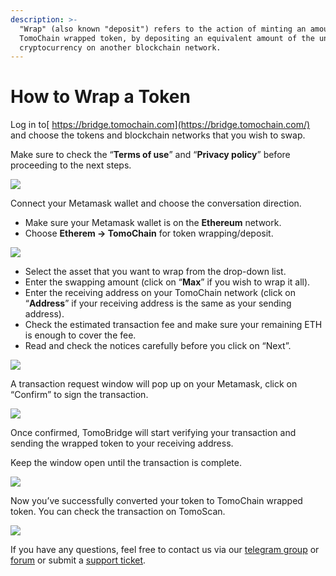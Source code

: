```yaml
---
description: >-
  "Wrap" (also known "deposit") refers to the action of minting an amount of
  TomoChain wrapped token, by depositing an equivalent amount of the underlying
  cryptocurrency on another blockchain network.
---
```


# How to Wrap a Token

Log in to[ https://bridge.tomochain.com](https://bridge.tomochain.com/) and choose the tokens and blockchain networks that you wish to swap.

Make sure to check the “**Terms of use**” and “**Privacy policy**” before proceeding to the next steps.

![](https://lh3.googleusercontent.com/29AfpcJzRtQyuKGQqC9dS7aXEn5GJ_xZHPe-aT2SR-J9QaInYcYJXD0pFU2XLV___4RetALXWnmw08umu17MEcQ9i_C65cy0ZfxISyFWrNreS9GfcuiiSLx9IO5XAMahe_V4qr2n)

Connect your Metamask wallet and choose the conversation direction. 

* Make sure your Metamask wallet is on the **Ethereum** network.
* Choose **Etherem -&gt; TomoChain** for token wrapping/deposit.

![](https://lh4.googleusercontent.com/Iyqoq8D19pme-RmznmGTCcnceKCrq255z1WEjgFzAC2nWrG-js94Mz6K8VCTi8KopMUZuzdwcDRlD4gQhUQYcF8YWif9YzD0g9oK2Q2HjVuwUhLi1fOAGIklcU6yDNInvld-cD5x)

* Select the asset that you want to wrap from the drop-down list. 
* Enter the swapping amount \(click on “**Max**” if you wish to wrap it all\).
* Enter the receiving address on your TomoChain network \(click on “**Address**” if your receiving address is the same as your sending address\).
* Check the estimated transaction fee and make sure your remaining ETH is enough to cover the fee.
* Read and check the notices carefully before you click on “Next”.

![](https://lh5.googleusercontent.com/1c_UQwVic9_S-gE0XZWiBoAIUVDYv45wy6QUTZ_tQS6x323agNDhpzt7-3-vCQQcAQROrenG27khOmkJutHGtRKauRkpdnSV2UchgymCTpbJddDToNgwqJUheS43vxHGE3TKu9G4)

A transaction request window will pop up on your Metamask, click on “Confirm” to sign the transaction. 

![](https://lh5.googleusercontent.com/qsafPzmsE00vvrMLtPjFmihOScxu-jbokFR19HLRDoc9L-HrEO3oHu-c1LJLi7BYNca8Zwbxdbxz-MEQQRPxAE6KgSgGq-OoUurrAAS1eaZNXy9fps5iLp_FwGGWpA4sIDBi9A-j)

Once confirmed, TomoBridge will start verifying your transaction and sending the wrapped token to your receiving address.

Keep the window open until the transaction is complete. 

![](https://lh4.googleusercontent.com/bdQyY5slVl6IZK9skNpiOaA0G-103W7A5I5NWSt6TO41DYfKYI0Hdy9uH5urvawZtAbIFPcnkJTEMZneNP6jRNsM0XQJJvYtbYknjBFUtX0aALFYPOXUFcCRHoAeApduYX4o3EX7)

Now you’ve successfully converted your token to TomoChain wrapped token. You can check the transaction on TomoScan. 

![](https://lh4.googleusercontent.com/C_F1OeMBRfvSdSHXAvAhA4ph5ZPfe4c3FAbiPD1YLaQbCz8LqRTlGbDPeIRraHo7amdY8ZstdWkWwb9r66z2rt_Ixc3IIN17ZaYGR71j1Lt1oYfGV-45xxDC3BJ6X49Q7JrubuOV)

If you have any questions, feel free to contact us via our [telegram group](https://t.me/TomoChain) or [forum](https://forum.tomochain.com/c/technical-discussion/9) or submit a [support ticket](https://docs.google.com/forms/d/e/1FAIpQLSepwuF5MEwos7Gd_D1NllncV8JFKGoU92PO6ZNx4x9ri1WVbA/viewform).   
  


